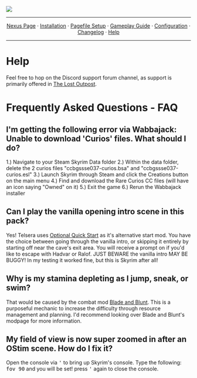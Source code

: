 <img src="https://i.imgur.com/kW90Y5Y.png" target="_blank">

---

<p align="center">
  <a href="https://www.nexusmods.com/skyrimspecialedition/mods/149944">Nexus Page</a> ·
  <a href="README.md">Installation</a> ·
  <a href="PAGEFILE.md">Pagefile Setup</a> ·
  <a href="GAMEPLAY.md">Gameplay Guide</a> ·
  <a href="CONFIGURATION.md">Configuration</a> ·
  <a href="CHANGELOG.md">Changelog</a> ·
  <a href="HELP.md">Help</a>
</p>

---

# Help

Feel free to hop on the Discord support forum channel, as support is primarily offered in [The Lost Outpost](https://discord.gg/WF66mMu).

# Frequently Asked Questions - FAQ

## I'm getting the following error via Wabbajack: Unable to download 'Curios' files. What should I do?

1.) Navigate to your Steam Skyrim Data folder
2.) Within the data folder, delete the 2 curios files "ccbgssse037-curios.bsa" and "ccbgssse037-curios.esl"
3.) Launch Skyrim through Steam and click the Creations button on the main menu
4.) Find and download the Rare Curios CC files (will have an icon saying "Owned" on it)
5.) Exit the game
6.) Rerun the Wabbajack installer

## Can I play the vanilla opening intro scene in this pack?

Yes! Telsera uses <a href="https://www.nexusmods.com/skyrimspecialedition/mods/63953">Optional Quick Start</a> as it's alternative start mod. You have the choice between going through the vanilla intro, or skipping it entirely by starting off near the cave's exit area. You will receive a prompt on if you'd like to escape with Hadvar or Ralof. JUST BEWARE the vanilla intro MAY BE BUGGY! In my testing it worked fine, but this is Skyrim after all!

## Why is my stamina depleting as I jump, sneak, or swim?

That would be caused by the combat mod <a href="https://www.nexusmods.com/skyrimspecialedition/mods/34549">Blade and Blunt</a>. This is a purposeful mechanic to increase the difficulty through resource management and planning. I'd recommend looking over Blade and Blunt's modpage for more information.

## My field of view is now super zoomed in after an OStim scene. How do I fix it?

Open the console via <kbd>'</kbd> to bring up Skyrim's console. Type the following: <kbd>fov 90</kbd> and you will be set! press <kbd>'</kbd> again to close the console.
